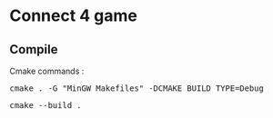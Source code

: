 # Connect 4 game

## Compile

Cmake commands :

<pre>cmake . -G "MinGW Makefiles" -DCMAKE_BUILD_TYPE=Debug</pre>
<pre>cmake --build .</pre>
